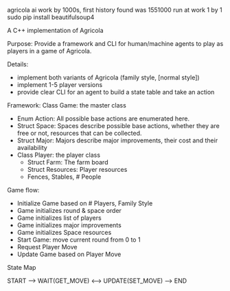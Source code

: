agricola ai work
by 1000s, first history found was 1551000
run at work 1 by 1
sudo pip install beautifulsoup4 

A C++ implementation of Agricola

Purpose: Provide a framework and CLI for human/machine agents to play as players in a game of Agricola.

Details:
- implement both variants of Agricola (family style, [normal style])
- implement 1-5 player versions
- provide clear CLI for an agent to build a state table and take an action

Framework:
Class Game: the master class
- Enum Action: All possible base actions are enumerated here.
- Struct Space: Spaces describe possible base actions, whether they are free or not, resources that can be collected.
- Struct Major: Majors describe major improvements, their cost and their availability
- Class Player: the player class
	- Struct Farm: The farm board
	- Struct Resources: Player resources
	- Fences, Stables, # People

Game flow:
- Initialize Game based on # Players, Family Style
- Game initializes round & space order
- Game initializes list of players
- Game initializes major improvements
- Game initializes Space resources
- Start Game: move current round from 0 to 1
- Request Player Move
- Update Game based on Player Move

State Map

START --> WAIT(GET_MOVE) <--> UPDATE(SET_MOVE) --> END
